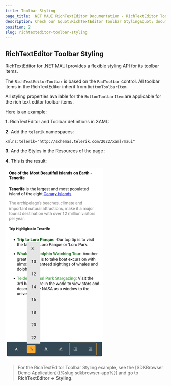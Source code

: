 ```yaml
---
title: Toolbar Styling
page_title: .NET MAUI RichTextEditor Documentation - RichTextEditor Toolbar Styling
description: Check our &quot;RichTextEditor Toolbar Styling&quot; documentation article for Telerik RichTextEditor for .NET MAUI control.
position: 2
slug: richtexteditor-toolbar-styling
---
```


## RichTextEditor Toolbar Styling

RichTextEditor for .NET MAUI provides a flexible styling API for its toolbar items. 

The `RichTextEditorToolbar` is based on the `RadToolbar` control. All toolbar items in the RichTextEditor inherit from `ButtonToolbarItem`.

All styling properties available for the `ButtonToolbarItem` are applicable for the rich text editor toolbar items.

Here is an example:

**1.** RichTextEditor and Toolbar definitions in XAML:

<snippet id='richtexteditor-toolbar-styling-xaml' />

**2.** Add the `telerik` namespaces:

```XAML
xmlns:telerik="http://schemas.telerik.com/2022/xaml/maui"
```

**3.** And the Styles in the Resources of the page :

<snippet id='richtexteditor-toolbar-styling-resource' />

**4.** This is the result:

![.NET MAUI RichTextEditor Toolbar Styling](../images/richtexteditor-toolbar-styling.png)

> For the RichTextEditor Toolbar Styling example, see the [SDKBrowser Demo Application]({%slug sdkbrowser-app%}) and go to **RichTextEditor -> Styling**.
